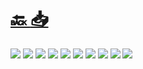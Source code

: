 #
# [🔙 ](../../)    <a href="../pdfs/320_🇪🇺 NextGenerationEU_⬜ DATOS TÉCNICOS Y ECONÓMICOS REQUERIDOS PARA CADA PROGRAMA DE INCENTIVOS.pdf">📥</a>
 <img src="page0.jpg">   <img src="page1.jpg">   <img src="page2.jpg">   <img src="page3.jpg">   <img src="page4.jpg">   <img src="page5.jpg">   <img src="page6.jpg">   <img src="page7.jpg">   <img src="page8.jpg">   <img src="page9.jpg"> 

            
                